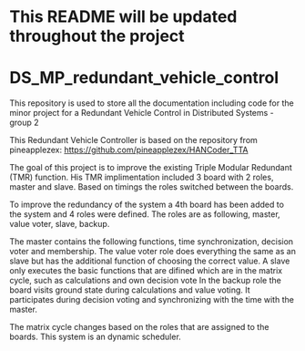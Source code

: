 # This README will be updated throughout the project
# DS_MP_redundant_vehicle_control
This repository is used to store all the documentation including code for the minor project for a Redundant Vehicle Control in Distributed Systems - group 2

This Redundant Vehicle Controller is based on the repository from pineapplezex:
https://github.com/pineapplezex/HANCoder_TTA

The goal of this project is to improve the existing Triple Modular Redundant (TMR) function. His TMR implimentation included 3 board with 2 roles, master and slave. Based on timings the roles switched between the boards.

To improve the redundancy of the system a 4th board has been added to the system and 4 roles were defined. The roles are as following, master, value voter, slave, backup.

The master contains the following functions, time synchronization, decision voter and membership.
The value voter role does everything the same as an slave but has the additional function of choosing the correct value.
A slave only executes the basic functions that are difined which are in the matrix cycle, such as calculations and own decision vote
In the backup role the board visits ground state during calculations and value voting. It participates during decision voting and synchronizing with the time with the master.

The matrix cycle changes based on the roles that are assigned to the boards. This system is an dynamic scheduler.
